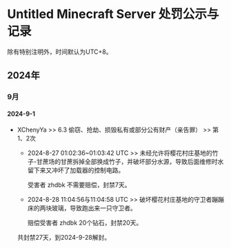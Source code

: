 # Untitled Minecraft Server 处罚公示与记录

除有特别注明外，时间默认为UTC+8。

## 2024年

### 9月

#### 2024-9-1

- XChenyYa >> 6.3 偷窃、抢劫、损毁私有或部分公有财产（亲告罪） >> 第1、2次
    - 2024-8-27 01:02:36~01:03:42 UTC >> 未经允许将樱花村庄基地的竹子-甘蔗场的甘蔗拆掉全部换成竹子，并破坏部分水源，导致后面维修时水留下来又冲坏了加载器的控制电路。

      受害者 zhdbk 不需要赔偿，封禁7天。

    - 2024-8-28 11:04:56与11:04:58 UTC >> 破坏樱花村庄基地的守卫者蹦蹦床的两块玻璃，导致跑出来一只守卫者。

      赔偿受害者 zhdbk 20个钻石，封禁20天。

  共封禁27天，到2024-9-28解封。
